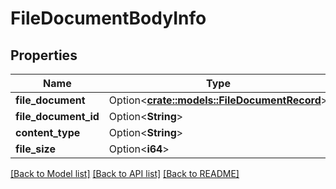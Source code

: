# FileDocumentBodyInfo

## Properties

Name | Type | Description | Notes
------------ | ------------- | ------------- | -------------
**file_document** | Option<[**crate::models::FileDocumentRecord**](FileDocumentRecord.md)> |  | [optional]
**file_document_id** | Option<**String**> |  | [optional]
**content_type** | Option<**String**> |  | [optional]
**file_size** | Option<**i64**> |  | [optional]

[[Back to Model list]](../README.md#documentation-for-models) [[Back to API list]](../README.md#documentation-for-api-endpoints) [[Back to README]](../README.md)


